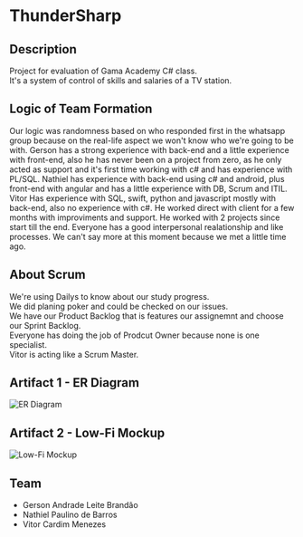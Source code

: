 # ThunderSharp

## Description
Project for evaluation of Gama Academy C# class.\
It's a system of control of skills and salaries of a TV station.

## Logic of Team Formation
Our logic was randomness based on who responded first in the whatsapp group because on the real-life aspect we won't know who we're going to be with.
Gerson has a strong experience with back-end and a little experience with front-end, also he has never been on a project from zero, as he only acted as support and it's first time working with c# and has experience with PL/SQL.
Nathiel has experience with back-end using c# and android, plus front-end with angular and has a little experience with DB, Scrum and ITIL.
Vitor Has experience with SQL, swift, python and javascript mostly with back-end, also no experience with c#. He worked direct with client for a few months with improviments and support. He worked with 2 projects since start till the end.
Everyone has a good interpersonal realationship and like processes.
We can't say more at this moment because we met a little time ago.

## About Scrum
We're using Dailys to know about our study progress.\
We did planing poker and could be checked on our issues.\
We have our Product Backlog that is features our assignemnt and choose our Sprint Backlog.\
Everyone has doing the job of Prodcut Owner because none is one specialist.\
Vitor is acting like a Scrum Master.

## Artifact 1 - ER Diagram
![ER Diagram](https://github.com/VitorCardim/ThunderSharp/blob/RELEASE/TS-001-2020/Documents/ER%20Diagram%20V2.jpeg)

## Artifact 2 - Low-Fi Mockup
![Low-Fi Mockup](https://github.com/VitorCardim/ThunderSharp/blob/RELEASE/TS-001-2020/Documents/Low-Fi%20Mockup.jpeg)

## Team
* Gerson Andrade Leite Brandão
* Nathiel Paulino de Barros
* Vitor Cardim Menezes


